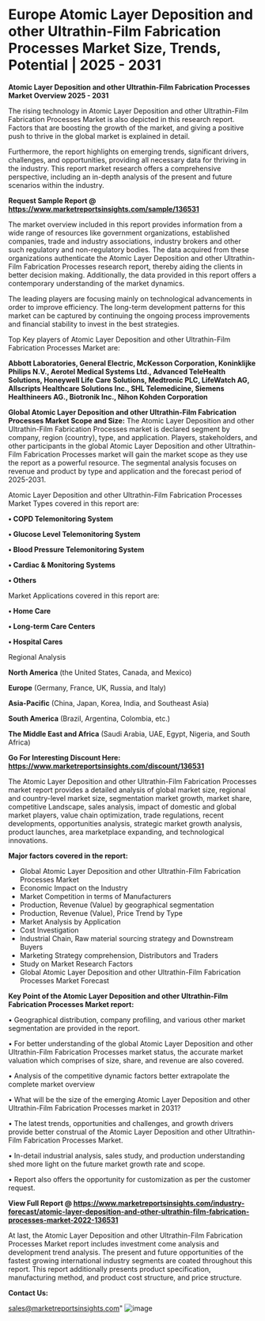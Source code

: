 # Europe Atomic Layer Deposition and other Ultrathin-Film Fabrication Processes Market Size, Trends, Potential | 2025 - 2031

<Strong> Atomic Layer Deposition and other Ultrathin-Film Fabrication Processes Market Overview 2025 - 2031</strong>

The rising technology in Atomic Layer Deposition and other Ultrathin-Film Fabrication Processes Market is also depicted in this research report. Factors that are boosting the growth of the market, and giving a positive push to thrive in the global market is explained in detail.

Furthermore, the report highlights on emerging trends, significant drivers, challenges, and opportunities, providing all necessary data for thriving in the industry. This report market research offers a comprehensive perspective, including an in-depth analysis of the present and future scenarios within the industry.

<strong>Request Sample Report @ <a href=https://www.marketreportsinsights.com/sample/136531>https://www.marketreportsinsights.com/sample/136531</a></strong>

The market overview included in this report provides information from a wide range of resources like government organizations, established companies, trade and industry associations, industry brokers and other such regulatory and non-regulatory bodies. The data acquired from these organizations authenticate the Atomic Layer Deposition and other Ultrathin-Film Fabrication Processes research report, thereby aiding the clients in better decision making. Additionally, the data provided in this report offers a contemporary understanding of the market dynamics.

The leading players are focusing mainly on technological advancements in order to improve efficiency. The long-term development patterns for this market can be captured by continuing the ongoing process improvements and financial stability to invest in the best strategies.

Top Key players of Atomic Layer Deposition and other Ultrathin-Film Fabrication Processes Market are:

<strong>Abbott Laboratories, General Electric, McKesson Corporation, Koninklijke Philips N.V., Aerotel Medical Systems Ltd., Advanced TeleHealth Solutions, Honeywell Life Care Solutions, Medtronic PLC, LifeWatch AG, Allscripts Healthcare Solutions Inc., SHL Telemedicine, Siemens Healthineers AG., Biotronik Inc., Nihon Kohden Corporation</strong>

<strong><b>Global Atomic Layer Deposition and other Ultrathin-Film Fabrication Processes Market Scope and Size:</b></strong>
The Atomic Layer Deposition and other Ultrathin-Film Fabrication Processes market is declared segment by company, region (country), type, and application. Players, stakeholders, and other participants in the global Atomic Layer Deposition and other Ultrathin-Film Fabrication Processes market will gain the market scope as they use the report as a powerful resource. The segmental analysis focuses on revenue and product by type and application and the forecast period of 2025-2031.

Atomic Layer Deposition and other Ultrathin-Film Fabrication Processes Market Types covered in this report are:

<strong>• COPD Telemonitoring System

• Glucose Level Telemonitoring System

• Blood Pressure Telemonitoring System

• Cardiac & Monitoring Systems

• Others</strong>

Market Applications covered in this report are:

<strong>• Home Care

• Long-term Care Centers

• Hospital Cares</strong> 

Regional Analysis

<strong>North America</strong> (the United States, Canada, and Mexico)

<strong>Europe</strong> (Germany, France, UK, Russia, and Italy)

<strong>Asia-Pacific</strong> (China, Japan, Korea, India, and Southeast Asia)

<strong>South America</strong> (Brazil, Argentina, Colombia, etc.)

<strong>The Middle East and Africa</strong> (Saudi Arabia, UAE, Egypt, Nigeria, and South Africa)

<strong>Go For Interesting Discount Here: <a href=https://www.marketreportsinsights.com/discount/136531>https://www.marketreportsinsights.com/discount/136531</a></strong>

The Atomic Layer Deposition and other Ultrathin-Film Fabrication Processes market report provides a detailed analysis of global market size, regional and country-level market size, segmentation market growth, market share, competitive Landscape, sales analysis, impact of domestic and global market players, value chain optimization, trade regulations, recent developments, opportunities analysis, strategic market growth analysis, product launches, area marketplace expanding, and technological innovations.

<strong><b>Major factors covered in the report:</b></strong>
<ul>
  <li>Global Atomic Layer Deposition and other Ultrathin-Film Fabrication Processes Market </li>
  <li>Economic Impact on the Industry</li>
  <li>Market Competition in terms of Manufacturers</li>
  <li>Production, Revenue (Value) by geographical segmentation</li>
  <li>Production, Revenue (Value), Price Trend by Type</li>
  <li>Market Analysis by Application</li>
  <li>Cost Investigation</li>
  <li>Industrial Chain, Raw material sourcing strategy and Downstream Buyers</li>
  <li>Marketing Strategy comprehension, Distributors and Traders</li>
  <li>Study on Market Research Factors</li>
  <li>Global Atomic Layer Deposition and other Ultrathin-Film Fabrication Processes Market Forecast</li>
</ul>

<strong><b>Key Point of the Atomic Layer Deposition and other Ultrathin-Film Fabrication Processes Market report:</b></strong>

• Geographical distribution, company profiling, and various other market segmentation are provided in the report.

• For better understanding of the global Atomic Layer Deposition and other Ultrathin-Film Fabrication Processes market status, the accurate market valuation which comprises of size, share, and revenue are also covered.

• Analysis of the competitive dynamic factors better extrapolate the complete market overview

• What will be the size of the emerging Atomic Layer Deposition and other Ultrathin-Film Fabrication Processes market in 2031?

• The latest trends, opportunities and challenges, and growth drivers provide better construal of the Atomic Layer Deposition and other Ultrathin-Film Fabrication Processes Market.

• In-detail industrial analysis, sales study, and production understanding shed more light on the future market growth rate and scope.

• Report also offers the opportunity for customization as per the customer request.

<strong><b>View Full Report @ <a href=https://www.marketreportsinsights.com/industry-forecast/atomic-layer-deposition-and-other-ultrathin-film-fabrication-processes-market-2022-136531>https://www.marketreportsinsights.com/industry-forecast/atomic-layer-deposition-and-other-ultrathin-film-fabrication-processes-market-2022-136531</a></b></strong>


At last, the Atomic Layer Deposition and other Ultrathin-Film Fabrication Processes Market report includes investment come analysis and development trend analysis. The present and future opportunities of the fastest growing international industry segments are coated throughout this report. This report additionally presents product specification, manufacturing method, and product cost structure, and price structure.

<strong>Contact Us:</strong>

sales@marketreportsinsights.com"
![image](https://github.com/user-attachments/assets/9c17f376-feb3-4f3d-aaac-479c3edb021a)
